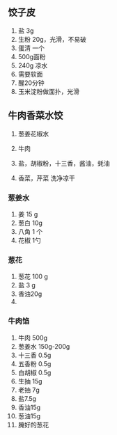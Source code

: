 
## 饺子皮
1. 盐 3g
2. 生粉 20g，光滑，不易破
3. 蛋清 一个
4. 500g面粉
5. 240g 凉水
6. 需要软面
7. 醒20分钟
8. 玉米淀粉做面扑，光滑

## 牛肉香菜水饺
1. 葱姜花椒水
2. 牛肉
3. 盐，胡椒粉，十三香，酱油，蚝油


6. 香菜，芹菜 洗净凉干

### 葱姜水

1. 姜 15 g
2. 葱白 10g
3. 八角 1 个
4. 花椒 1勺


### 葱花

1. 葱花 100 g
2. 盐 3 g
3. 香油20g
4. 

### 牛肉馅

1. 牛肉 500g
2. 葱姜水 150g-200g
3. 十三香 0.5g
4. 五香粉 0.5g
5. 白胡椒 0.5g
6. 生抽 15g
7. 老抽 7g
8. 盐7.5g
9. 香油15g
10. 葱油15g
11. 腌好的葱花

## 
